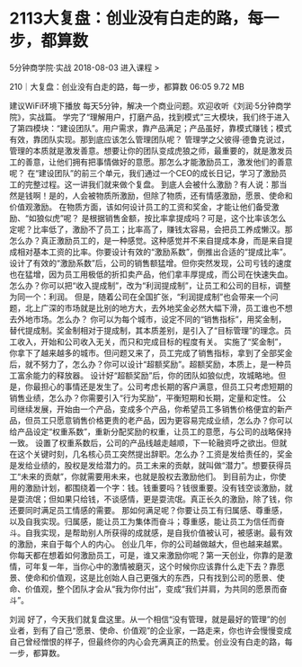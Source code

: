# 2113大复盘：创业没有白走的路，每一步，都算数


5分钟商学院·实战
2018-08-03
进入课程 >

210｜大复盘：创业没有白走的路，每一步，都算数
06:05 9.72 MB

建议WiFi环境下播放
每天5分钟，解决一个商业问题。欢迎收听《刘润·5分钟商学院》，实战篇。
学完了“理解用户，打磨产品，找到模式”三大模块，我们终于进入了第四模块：“建设团队”。用户需求，靠产品满足；产品虽好，靠模式赚钱；模式有效，靠团队实现。那到底应该怎么管理团队呢？
管理学之父彼得·德鲁克说过，管理的本质就是激发善意。想要让你的团队变成虎狼之师，最重要的，就是激发员工的善意，让他们拥有把事情做好的意愿。那怎么才能激励员工，激发他们的善意呢？
在“建设团队”的前三个单元，我们通过一个CEO的成长日记，学习了激励员工的完整过程。这一讲我们就来做个复盘。
到底人会被什么激励？有人说：那当然是钱啊！是的，人会被物质所激励，但除了物质，还有情感激励，愿景、使命和价值观激励。
在物质方面，该如何设计员工的工资和奖金，才能让他们备受激励、“如狼似虎”呢？
是根据销售金额，按比率拿提成吗？可是，这个比率该怎么定呢？比率低了，激励不了员工；比率高了，赚钱太容易，会把员工养成懒汉。那怎么办？真正激励员工的，是一种感觉。这种感觉并不来自提成本身，而是来自提成相对基本工资的比率。你要设计有效的“激励系数”，倒推出合适的“提成比率”。
设计了有效的“激励系数”后，公司的销售额猛增。但你突然发现，公司亏钱的速度也在猛增，因为员工用极低的折扣卖产品，他们拿丰厚提成，而公司在快速失血。怎么办？你可以把“收入提成制”，改为“利润提成制”，让员工和公司的目标，调整为同一个：利润。
但是，随着公司在全国扩张，“利润提成制”也会带来一个问题，北上广深的市场就是比别的地方大，去外地奖金必然大幅下滑，员工谁也不想去外地市场。怎么办？ 你可以为每个城市，设定不同的“销售指标”，用奖金制，替代提成制。奖金制相对于提成制，其本质差别，是引入了“目标管理”的理念。员工收入，开始和公司收入无关，而只和完成目标的程度有关。
实施了“奖金制”，你拿下了越来越多的城市。但问题又来了，员工完成了销售指标，拿到了全部奖金后，就不努力了，怎么办？你可以设计“超额奖励”。超额奖励，本质上，是一种员工富余能力的释放器。
设计好“超额奖励”后，你的团队如狼似虎，攻城略地。但是，你最担心的事情还是发生了。公司考虑长期的客户满意，但员工只考虑短期的销售业绩，怎么办？你需要引入“行为奖励”，平衡短期和长期，定量和定性。
公司继续发展，开始由一个产品，变成多个产品，你希望员工多销售价格便宜的新产品，但员工只愿意销售价格更贵的老产品，因为更容易完成业绩，怎么办？你可以给产品设定“权重系数”，重新分配奖励的权重，让员工的意愿，与公司的战略保持一致。
设置了权重系数后，公司的产品线越走越顺，下一轮融资呼之欲出。但就在这个关键时刻，几名核心员工突然提出辞职。怎么办？工资是发给责任的，奖金是发给业绩的，股权是发给潜力的。员工未来的贡献，就叫做“潜力”。想要获得员工“未来的贡献”，你就需要用未来，也就是股权去激励他们。
到目前为止，你使用的激励计划，都围绕着一个字：钱。钱重要吗？钱很重要。没有钱空谈激励，就是耍流氓；但如果只给钱，不谈感情，更是耍流氓。真正长久的激励，除了钱，你还要同时满足员工情感的需要。
那如何满足呢？你要让员工有归属感、尊重感，以及自我实现。归属感，能让员工为集体而奋斗；尊重感，能让员工为信任而奋斗。自我实现，是帮助别人所获得的成就感，是自我价值被认可，被感谢。最有效的激励，来自于每个人的内心。
创业几年，你的公司越做越大，但也越来越累。你每天都在想着如何激励员工，可是，谁又来激励你呢？第一天创业，你靠的是激情，可年复一年，当你心中的激情被磨灭，这个时候你应该靠什么走下去？靠愿景、使命和价值观，这是比创始人自己更强大的东西，只有找到公司的愿景、使命、价值观，整个团队才会从“我为你付出”，变成“我们并肩，为共同的愿景而奋斗”。


刘润
好了，今天我们就复盘这里。从一个相信“没有管理，就是最好的管理”的创业者，到有了自己“愿景、使命、价值观”的企业家，一路走来，你也许会慢慢变成自己曾经憎恨的样子，但最终你的内心会充满真正的热爱。创业没有白走的路，每一步，都算数。


